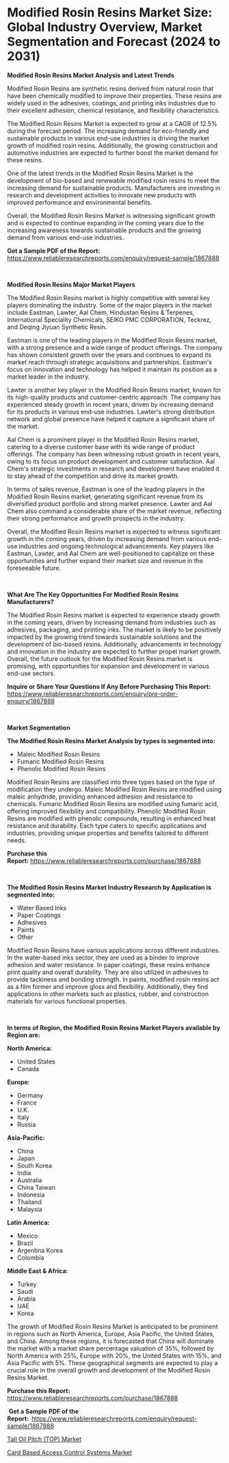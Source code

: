 <p><h1>Modified Rosin Resins Market Size: Global Industry Overview, Market Segmentation and Forecast (2024 to 2031)</h1></p><p><strong>Modified Rosin Resins Market Analysis and Latest Trends</strong></p>
<p><p>Modified Rosin Resins are synthetic resins derived from natural rosin that have been chemically modified to improve their properties. These resins are widely used in the adhesives, coatings, and printing inks industries due to their excellent adhesion, chemical resistance, and flexibility characteristics.</p><p>The Modified Rosin Resins Market is expected to grow at a CAGR of 12.5% during the forecast period. The increasing demand for eco-friendly and sustainable products in various end-use industries is driving the market growth of modified rosin resins. Additionally, the growing construction and automotive industries are expected to further boost the market demand for these resins.</p><p>One of the latest trends in the Modified Rosin Resins Market is the development of bio-based and renewable modified rosin resins to meet the increasing demand for sustainable products. Manufacturers are investing in research and development activities to innovate new products with improved performance and environmental benefits.</p><p>Overall, the Modified Rosin Resins Market is witnessing significant growth and is expected to continue expanding in the coming years due to the increasing awareness towards sustainable products and the growing demand from various end-use industries.</p></p>
<p><strong>Get a Sample PDF of the Report:&nbsp;</strong> <a href="https://www.reliableresearchreports.com/enquiry/request-sample/1867888">https://www.reliableresearchreports.com/enquiry/request-sample/1867888</a></p>
<p>&nbsp;</p>
<p><strong>Modified Rosin Resins Major Market Players</strong></p>
<p><p>The Modified Rosin Resins market is highly competitive with several key players dominating the industry. Some of the major players in the market include Eastman, Lawter, Aal Chem, Hindustan Resins & Terpenes, International Speciality Chemicals, SEIKO PMC CORPORATION, Teckrez, and Deqing Jiyuan Synthetic Resin.</p><p>Eastman is one of the leading players in the Modified Rosin Resins market, with a strong presence and a wide range of product offerings. The company has shown consistent growth over the years and continues to expand its market reach through strategic acquisitions and partnerships. Eastman's focus on innovation and technology has helped it maintain its position as a market leader in the industry.</p><p>Lawter is another key player in the Modified Rosin Resins market, known for its high-quality products and customer-centric approach. The company has experienced steady growth in recent years, driven by increasing demand for its products in various end-use industries. Lawter's strong distribution network and global presence have helped it capture a significant share of the market.</p><p>Aal Chem is a prominent player in the Modified Rosin Resins market, catering to a diverse customer base with its wide range of product offerings. The company has been witnessing robust growth in recent years, owing to its focus on product development and customer satisfaction. Aal Chem's strategic investments in research and development have enabled it to stay ahead of the competition and drive its market growth.</p><p>In terms of sales revenue, Eastman is one of the leading players in the Modified Rosin Resins market, generating significant revenue from its diversified product portfolio and strong market presence. Lawter and Aal Chem also command a considerable share of the market revenue, reflecting their strong performance and growth prospects in the industry.</p><p>Overall, the Modified Rosin Resins market is expected to witness significant growth in the coming years, driven by increasing demand from various end-use industries and ongoing technological advancements. Key players like Eastman, Lawter, and Aal Chem are well-positioned to capitalize on these opportunities and further expand their market size and revenue in the foreseeable future.</p></p>
<p>&nbsp;</p>
<p><strong>What Are The Key Opportunities For Modified Rosin Resins Manufacturers?</strong></p>
<p><p>The Modified Rosin Resins market is expected to experience steady growth in the coming years, driven by increasing demand from industries such as adhesives, packaging, and printing inks. The market is likely to be positively impacted by the growing trend towards sustainable solutions and the development of bio-based resins. Additionally, advancements in technology and innovation in the industry are expected to further propel market growth. Overall, the future outlook for the Modified Rosin Resins market is promising, with opportunities for expansion and development in various end-use sectors.</p></p>
<p><strong>Inquire or Share Your Questions If Any Before Purchasing This Report:</strong> <a href="https://www.reliableresearchreports.com/enquiry/pre-order-enquiry/1867888">https://www.reliableresearchreports.com/enquiry/pre-order-enquiry/1867888</a></p>
<p>&nbsp;</p>
<p><strong>Market Segmentation</strong></p>
<p><strong>The Modified Rosin Resins Market Analysis by types is segmented into:</strong></p>
<p><ul><li>Maleic Modified Rosin Resins</li><li>Fumaric Modified Rosin Resins</li><li>Phenolic Modified Rosin Resins</li></ul></p>
<p><p>Modified Rosin Resins are classified into three types based on the type of modification they undergo. Maleic Modified Rosin Resins are modified using maleic anhydride, providing enhanced adhesion and resistance to chemicals. Fumaric Modified Rosin Resins are modified using fumaric acid, offering improved flexibility and compatibility. Phenolic Modified Rosin Resins are modified with phenolic compounds, resulting in enhanced heat resistance and durability. Each type caters to specific applications and industries, providing unique properties and benefits tailored to different needs.</p></p>
<p><strong>Purchase this Report:&nbsp;</strong><a href="https://www.reliableresearchreports.com/purchase/1867888">https://www.reliableresearchreports.com/purchase/1867888</a></p>
<p>&nbsp;</p>
<p><strong>The Modified Rosin Resins Market Industry Research by Application is segmented into:</strong></p>
<p><ul><li>Water Based Inks</li><li>Paper Coatings</li><li>Adhesives</li><li>Paints</li><li>Other</li></ul></p>
<p><p>Modified Rosin Resins have various applications across different industries. In the water-based inks sector, they are used as a binder to improve adhesion and water resistance. In paper coatings, these resins enhance print quality and overall durability. They are also utilized in adhesives to provide tackiness and bonding strength. In paints, modified rosin resins act as a film former and improve gloss and flexibility. Additionally, they find applications in other markets such as plastics, rubber, and construction materials for various functional properties.</p></p>
<p>&nbsp;</p>
<p><strong>In terms of Region, the Modified Rosin Resins Market Players available by Region are:</strong></p>
<p>
    <p> <strong> North America: </strong>
        <ul>
            <li>United States</li>
            <li>Canada</li>
        </ul>
        </p> 
    <p> <strong> Europe: </strong>
        <ul>
            <li>Germany</li>
            <li>France</li>
            <li>U.K.</li>
            <li>Italy</li>
            <li>Russia</li>
        </ul>
        </p> 
    <p> <strong> Asia-Pacific: </strong>
        <ul>
            <li>China</li>
            <li>Japan</li>
            <li>South Korea</li>
            <li>India</li>
            <li>Australia</li>
            <li>China Taiwan</li>
            <li>Indonesia</li>
            <li>Thailand</li>
            <li>Malaysia</li>
        </ul>
        </p> 
    <p> <strong> Latin America: </strong>
        <ul>
            <li>Mexico</li>
            <li>Brazil</li>
            <li>Argentina Korea</li>
            <li>Colombia</li>
        </ul>
        </p> 
    <p> <strong> Middle East & Africa: </strong>
        <ul>
            <li>Turkey</li>
            <li>Saudi</li>
            <li>Arabia</li>
            <li>UAE</li>
            <li>Korea</li>
        </ul>
    </p>
    </p>
<p><p>The growth of Modified Rosin Resins Market is anticipated to be prominent in regions such as North America, Europe, Asia Pacific, the United States, and China. Among these regions, it is forecasted that China will dominate the market with a market share percentage valuation of 35%, followed by North America with 25%, Europe with 20%, the United States with 15%, and Asia Pacific with 5%. These geographical segments are expected to play a crucial role in the overall growth and development of the Modified Rosin Resins Market.</p></p>
<p><strong>Purchase this Report: </strong><a href="https://www.reliableresearchreports.com/purchase/1867888">https://www.reliableresearchreports.com/purchase/1867888</a></p>
<p>&nbsp;<strong>Get a Sample PDF of the Report:&nbsp;&nbsp;</strong><a href="https://www.reliableresearchreports.com/enquiry/request-sample/1867888">https://www.reliableresearchreports.com/enquiry/request-sample/1867888</a></p>
<p><strong></strong></p>
<p><p><a href="https://github.com/nancykennedykellievqfqt2/Market-Research-Report-List-1/blob/main/tall-oil-pitch-top-market.md">Tall Oil Pitch (TOP) Market</a></p><p><a href="https://iodized-pantydraco-05c.notion.site/Card-Based-Access-Control-Systems-Market-Size-Evaluating-its-Market-Trends-Growth-and-Projections-4f1ec6bdd3c143508dbd248c329ca405">Card Based Access Control Systems Market</a></p></p>